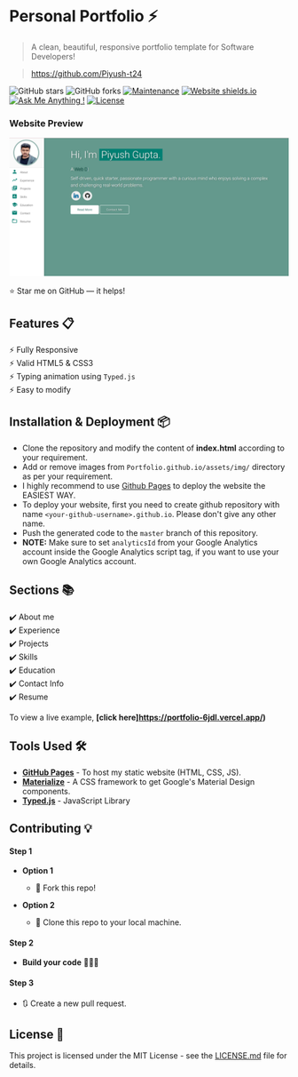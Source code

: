 # Personal Portfolio ⚡️ 
> A clean, beautiful, responsive portfolio template for Software Developers!

> https://github.com/Piyush-t24

![GitHub stars](https://img.shields.io/github/stars/Piyush-t24/Piyush-t24.github.io) 
![GitHub forks](https://img.shields.io/github/forks/Piyush-t24/Piyush-t24.github.io)
[![Maintenance](https://img.shields.io/badge/maintained-yes-green.svg)](https://github.com/Piyush-t24/Piyush-t24.github.io/commits/master)
[![Website shields.io](https://img.shields.io/badge/website-up-yellow)](http://Piyush-t24.github.io/)
[![Ask Me Anything !](https://img.shields.io/badge/ask%20me-linkedin-1abc9c.svg)](http://www.linkedin.com/in/piyush-gupta-rgipt)
[![License](http://img.shields.io/:license-mit-blue.svg?style=flat-square)](http://badges.mit-license.org)

### Website Preview
<p align="center"> 
  <kbd>
    <a href="https://portfolio-6jdl.vercel.app/" target="_blank"><img src="./examples/preview.png">
  </a>
  </kbd>
</p>

:star: Star me on GitHub — it helps!

## Features 📋
⚡️ Fully Responsive\
⚡️ Valid HTML5 & CSS3\
⚡️ Typing animation using `Typed.js`\
⚡️ Easy to modify

## Installation & Deployment 📦
- Clone the repository and modify the content of <b>index.html</b> according to your requirement.
- Add or remove images from `Portfolio.github.io/assets/img/` directory as per your requirement.
- I highly recommend to use [Github Pages](https://create-react-app.dev/docs/deployment/#github-pages) to deploy the website the EASIEST WAY.
- To deploy your website, first you need to create github repository with name `<your-github-username>.github.io`. Please don't give any other name.
- Push the generated code to the `master` branch of this repository.
- <b>NOTE:</b> Make sure to set `analyticsId` from your Google Analytics account inside the Google Analytics script tag, if you want to use your own Google Analytics account.

## Sections 📚
✔️ About me\
✔️ Experience\
✔️ Projects \
✔️ Skills \
✔️ Education\
✔️ Contact Info\
✔️ Resume

To view a live example, **[click here]https://portfolio-6jdl.vercel.app/)**

## Tools Used 🛠️
* [<b>GitHub Pages</b>](https://create-react-app.dev/docs/deployment/#github-pages) - To host my static website (HTML, CSS, JS).
* [<b>Materialize</b>](https://materializecss.com/) - A CSS framework to get Google's Material Design components.
* [<b>Typed.js</b>](https://mattboldt.com/demos/typed-js/) - JavaScript Library

## Contributing 💡
#### Step 1

- **Option 1**
    - 🍴 Fork this repo!

- **Option 2**
    - 👯 Clone this repo to your local machine.


#### Step 2

- **Build your code** 🔨🔨🔨

#### Step 3

- 🔃 Create a new pull request.

## License 📄
This project is licensed under the MIT License - see the [LICENSE.md](./LICENSE) file for details.
